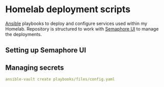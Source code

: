 # Homelab deployment scripts

[Ansible](https://docs.ansible.com/ansible/latest/index.html) playbooks to deploy and configure services used within my Homelab. Repository is structured to work with [Semaphore UI](https://semaphoreui.com/) to manage the deployments.

## Setting up Semaphore UI



## Managing secrets


```yaml
ansible-vault create playbooks/files/config.yaml
```

